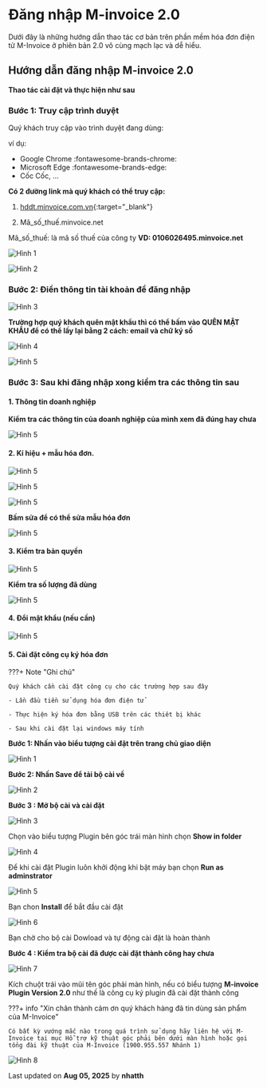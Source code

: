 # **Đăng nhập M-invoice 2.0**

Dưới đây là những hướng dẫn thao tác cơ bản trên phần mềm hóa đơn điện tử M-Invoice ở phiên bản 2.0 vô cùng mạch lạc và dễ hiểu.

## **Hướng dẫn đăng nhập M-invoice 2.0**

**Thao tác cài đặt và thực hiện như sau**

### **Bước 1: Truy cập trình duyệt**

Quý khách truy cập vào trình duyệt đang dùng:

ví dụ:

- Google Chrome
  :fontawesome-brands-chrome:
- Microsoft Edge
  :fontawesome-brands-edge:
- Cốc Cốc, ...

**Có 2 đường link mà quý khách có thể truy cập:**

1.  [hddt.minvoice.com.vn](https://hddt.minvoice.com.vn/){:target="\_blank"}

2.  Mã_số_thuế.minvoice.net

Mã_số_thuế: là mã số thuế của công ty
**VD: 0106026495.minvoice.net**

![Hình 1](../../assets/images/invoice2/2.0_dang-nhap_1.png "Hãy bấm vào để xem rõ hơn")

![Hình 2](../../assets/images/invoice2/2.0_dang-nhap_2.png "Hãy bấm vào để xem rõ hơn")

### **Bước 2: Điền thông tin tài khoản để đăng nhập**

![Hình 3](../../assets/images/invoice2/2.0_dang-nhap_3.png "Hãy bấm vào để xem rõ hơn")

**Trường hợp quý khách quên mật khẩu thì có thể bấm vào QUÊN MẬT KHẨU để có thể lấy lại bằng 2 cách: email và chữ ký số**

![Hình 4](../../assets/images/invoice2/2.0_dang-nhap_4.png "Hãy bấm vào để xem rõ hơn")

![Hình 5](../../assets/images/invoice2/2.0_dang-nhap_5.png "Hãy bấm vào để xem rõ hơn")

### **Bước 3: Sau khi đăng nhập xong kiểm tra các thông tin sau**

#### **1. Thông tin doanh nghiệp**

**Kiểm tra các thông tin của doanh nghiệp của mình xem đã đúng hay chưa**

![Hình 5](../../assets/images/invoice2/2.0_dang-nhap_6.png "Hãy bấm vào để xem rõ hơn")

#### **2. Kí hiệu + mẫu hóa đơn.**

![Hình 5](../../assets/images/invoice2/2.0_dang-nhap_7.png "Hãy bấm vào để xem rõ hơn")

![Hình 5](../../assets/images/invoice2/2.0_dang-nhap_8.png "Hãy bấm vào để xem rõ hơn")

![Hình 5](../../assets/images/invoice2/2.0_dang-nhap_9.png "Hãy bấm vào để xem rõ hơn")

**Bấm sửa để có thể sửa mẫu hóa đơn**

![Hình 5](../../assets/images/invoice2/2.0_dang-nhap_10.png "Hãy bấm vào để xem rõ hơn")

#### **3. Kiểm tra bản quyền**

![Hình 5](../../assets/images/invoice2/2.0_dang-nhap_11.png "Hãy bấm vào để xem rõ hơn")

**Kiểm tra số lượng đã dùng**

![Hình 5](../../assets/images/invoice2/2.0_dang-nhap_12.png "Hãy bấm vào để xem rõ hơn")

#### **4. Đổi mật khẩu (nếu cần)**

![Hình 5](../../assets/images/invoice2/2.0_dang-nhap_13.png "Hãy bấm vào để xem rõ hơn")

#### **5. Cài đặt công cụ ký hóa đơn**

???+ Note "Ghi chú"

    Quý khách cần cài đặt công cụ cho các trường hợp sau đây

    - Lần đầu tiền sử dụng hóa đơn điện tử

    - Thực hiện ký hóa đơn bằng USB trên các thiêt bị khác

    - Sau khi cài đặt lại windows máy tính

**Bước 1: Nhấn vào biểu tượng cài đặt trên trang chủ giao diện**

![Hình 1](../../assets/images/invoice2/2.0_plugin_1.png "Hãy bấm vào để xem rõ hơn")

**Bước 2: Nhấn Save để tải bộ cài về**

![Hình 2](../../assets/images/invoice2/2.0_plugin_2.png "Hãy bấm vào để xem rõ hơn")

**Bước 3 : Mở bộ cài và cài đặt**

![Hình 3](../../assets/images/invoice2/2.0_plugin_3.png "Hãy bấm vào để xem rõ hơn")

Chọn vào biểu tượng Plugin bên góc trái màn hình chọn **Show in folder**

![Hình 4](../../assets/images/invoice2/2.0_plugin_4.png "Hãy bấm vào để xem rõ hơn")

Để khi cài đặt Plugin luôn khởi động khi bật máy bạn chọn **Run as adminstrator**

![Hình 5](../../assets/images/invoice2/2.0_plugin_5.png "Hãy bấm vào để xem rõ hơn")

Bạn chon **Install** để bắt đầu cài đặt

![Hình 6](../../assets/images/invoice2/2.0_plugin_6.png "Hãy bấm vào để xem rõ hơn")

Bạn chờ cho bộ cài Dowload và tự động cài đặt là hoàn thành

**Bước 4 : Kiểm tra bộ cài đã được cài đặt thành công hay chưa**

![Hình 7](../../assets/images/invoice2/2.0_plugin_7.png "Hãy bấm vào để xem rõ hơn")

Kích chuột trái vào mũi tên góc phải màn hình, nếu có biểu tượng **M-invoice Plugin Version 2.0** như thế là công cụ ký plugin đã cài đặt thành công

???+ info "Xin chân thành cảm ơn quý khách hàng đã tin dùng sản phẩm của M-Invoice"

    Có bất kỳ vướng mắc nào trong quá trình sử dụng hãy liên hệ với M-Invoice tại mục Hỗ trợ kỹ thuật góc phải bên dưới màn hình hoặc gọi tổng đài kỹ thuật của M-Invoice (1900.955.557 Nhánh 1)

![Hình 8](../../assets/images/invoice2/hotro.png "Hãy bấm vào để xem rõ hơn")

<div class="last-updated">Last updated on <strong>Aug 05, 2025</strong> by <strong>nhatth</strong></div>

